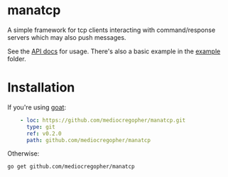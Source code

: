 # manatcp

A simple framework for tcp clients interacting with command/response servers
which may also push messages.

See the [API docs][doc] for usage. There's also a basic example in the
[example][example] folder.

# Installation

If you're using [goat][goat]:

```yaml
    - loc: https://github.com/mediocregopher/manatcp.git
      type: git
      ref: v0.2.0
      path: github.com/mediocregopher/manatcp
```

Otherwise:

```
go get github.com/mediocregopher/manatcp
```

[doc]: http://godoc.org/github.com/mediocregopher/manatcp
[example]: /example
[goat]: https://github.com/mediocregopher/goat
